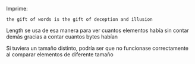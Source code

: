 Imprime:

    the gift of words is the gift of deception and illusion

Length se usa de esa manera para ver cuantos elementos había sin contar demás gracias a contar cuantos bytes habían


Si tuviera un tamaño distinto, podría ser que no funcionase correctamente al comparar 
elementos de diferente tamaño

